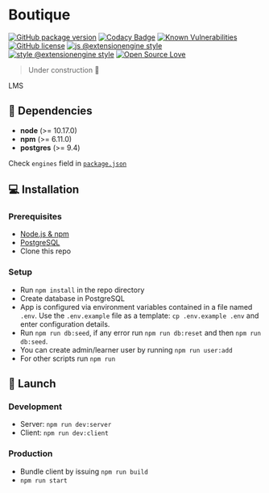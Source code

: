 # Boutique

[![GitHub package version](https://badgen.net/github/release/ExtensionEngine/boutique)](https://github.com/ExtensionEngine/boutique/releases)
[![Codacy Badge](https://api.codacy.com/project/badge/Grade/105e3679b14c4b7b9205981734e90424?branch=develop)](https://www.codacy.com/app/ExtensionEngine/boutique?utm_source=github.com&utm_medium=referral&utm_content=ExtensionEngine/boutique&utm_campaign=Badge_Grade)
[![Known Vulnerabilities](https://snyk.io/test/github/ExtensionEngine/boutique/develop/badge.svg)](https://snyk.io/test/github/ExtensionEngine/boutique)
[![GitHub license](https://badgen.net/github/license/ExtensionEngine/boutique)](https://github.com/ExtensionEngine/boutique/blob/develop/LICENSE)
[![js @extensionengine style](https://badgen.net/badge/code%20style/@extensionengine/black)](https://github.com/ExtensionEngine/eslint-config)
[![style @extensionengine style](https://badgen.net/badge/stylelint/@extensionengine/black)](https://github.com/ExtensionEngine/stylelint-config)
[![Open Source Love](https://badgen.net/badge/Open%20Source/%E2%9D%A4/3eaf8e)](https://github.com/ellerbrock/open-source-badges)

> Under construction :construction:

LMS

## :page_with_curl: Dependencies

<!-- ENGINES-LIST:START - Do NOT remove or modify this section -->
- **node** (>= 10.17.0)
- **npm** (>= 6.11.0)
- **postgres** (>= 9.4)
<!-- ENGINES-LIST:END -->

Check `engines` field in [`package.json`](package.json)

## :computer: Installation

### Prerequisites

- [Node.js & npm](https://nodejs.org/en/download/)
- [PostgreSQL](https://www.postgresql.org/download/) 
- Clone this repo

### Setup

- Run `npm install` in the repo directory
- Create database in PostgreSQL
- App is configured via environment variables contained in a file named `.env`.
  Use the `.env.example` file as a template: `cp .env.example .env` and enter configuration details.
- Run `npm run db:seed`, if any error run `npm run db:reset` and then `npm run db:seed`.
- You can create admin/learner user by running `npm run user:add`
- For other scripts run `npm run`

## :rocket: Launch

### Development

- Server: `npm run dev:server`
- Client: `npm run dev:client`

### Production

- Bundle client by issuing `npm run build`
- `npm run start`
